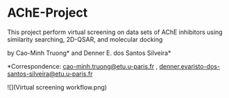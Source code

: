 # AChE-Project
This project perform virtual screening on data sets of AChE inhibitors using similarity searching, 2D-QSAR, and molecular docking

by Cao-Minh Truong* and Denner E. dos Santos Silveira*

*Correspondence: cao-minh.truong@etu.u-paris.fr , denner.evaristo-dos-santos-silveira@etu.u-paris.fr

![](Virtual screening workflow.png)
